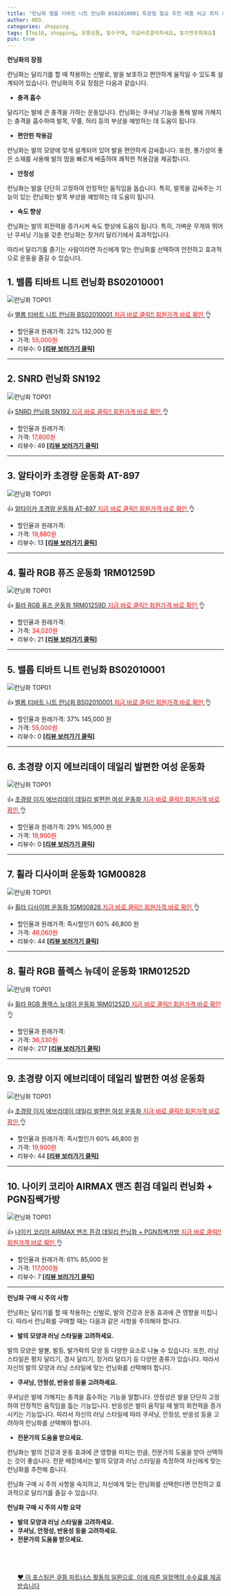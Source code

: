 ```yaml
---
title: "런닝화 밸롭 티바트 니트 런닝화 BS02010001 특장점 필요 추천 제품 비교 최저 가격 비교 장점 구매 후기 구매평"
author: NEO.
categories: shopping
tags: [Top10, shopping, 유행상품, 필수구매, 지금바로클릭하세요, 놓치면후회해요]
pin: true
---
```

**런닝화의 장점**

런닝화는 달리기를 할 때 착용하는 신발로, 발을 보호하고 편안하게 움직일 수 있도록 설계되어 있습니다. 런닝화의 주요 장점은 다음과 같습니다.

* **충격 흡수**

달리기는 발에 큰 충격을 가하는 운동입니다. 런닝화는 쿠셔닝 기능을 통해 발에 가해지는 충격을 흡수하여 발목, 무릎, 허리 등의 부상을 예방하는 데 도움이 됩니다.

* **편안한 착용감**

런닝화는 발의 모양에 맞게 설계되어 있어 발을 편안하게 감싸줍니다. 또한, 통기성이 좋은 소재를 사용해 발의 땀을 빠르게 배출하여 쾌적한 착용감을 제공합니다.

* **안정성**

런닝화는 발을 단단히 고정하여 안정적인 움직임을 돕습니다. 특히, 발목을 감싸주는 기능이 있는 런닝화는 발목 부상을 예방하는 데 도움이 됩니다.

* **속도 향상**

런닝화는 발의 회전력을 증가시켜 속도 향상에 도움이 됩니다. 특히, 가벼운 무게와 뛰어난 쿠셔닝 기능을 갖춘 런닝화는 장거리 달리기에서 효과적입니다.

따라서 달리기를 즐기는 사람이라면 자신에게 맞는 런닝화를 선택하여 안전하고 효과적으로 운동을 즐길 수 있습니다.

   

## 1. 밸롭 티바트 니트 런닝화 BS02010001

![런닝화 TOP01](https://thumbnail8.coupangcdn.com/thumbnails/remote/490x490ex/image/retail/images/8332067606012946-5e6e786f-ede5-4d92-bbec-d222759f0b3d.jpg)


👍 [밸롭 티바트 니트 런닝화 BS02010001 <font color=red> 지금 바로 클릭!! 회원가격 바로 확인 </font> ](https://link.coupang.com/re/AFFSDP?lptag=AF3617701&subid=GithubCoopas&pageKey=1987199303&traceid=V0-153&itemId=3381211083&vendorItemId=71367870452) 👌 


- 할인율과 원래가격: 22%  132,000   원
- 가격: <span style='color:red'>55,000원</span>
- 리뷰수: 0  [**[리뷰 보러가기 클릭]**](https://link.coupang.com/re/AFFSDP?lptag=AF3617701&subid=GithubCoopas&pageKey=1987199303&traceid=V0-153&itemId=3381211083&vendorItemId=71367870452)

---


   

## 2. SNRD 런닝화 SN192

![런닝화 TOP01](https://thumbnail9.coupangcdn.com/thumbnails/remote/490x490ex/image/retail/images/2018/09/27/17/8/40daef83-84fd-4994-9596-9d430555b9de.jpg)


👍 [SNRD 런닝화 SN192 <font color=red> 지금 바로 클릭!! 회원가격 바로 확인 </font> ](https://link.coupang.com/re/AFFSDP?lptag=AF3617701&subid=GithubCoopas&pageKey=140376536&traceid=V0-153&itemId=409052867&vendorItemId=4001885322) 👌 


- 할인율과 원래가격: 
- 가격: <span style='color:red'>17,800원</span>
- 리뷰수: 49  [**[리뷰 보러가기 클릭]**](https://link.coupang.com/re/AFFSDP?lptag=AF3617701&subid=GithubCoopas&pageKey=140376536&traceid=V0-153&itemId=409052867&vendorItemId=4001885322)

---


   

## 3. 알타이카 초경량 운동화 AT-897

![런닝화 TOP01](https://thumbnail8.coupangcdn.com/thumbnails/remote/490x490ex/image/retail/images/2020/09/10/19/3/26c41272-aa61-46fa-9267-4f107a3cf03a.jpg)


👍 [알타이카 초경량 운동화 AT-897 <font color=red> 지금 바로 클릭!! 회원가격 바로 확인 </font> ](https://link.coupang.com/re/AFFSDP?lptag=AF3617701&subid=GithubCoopas&pageKey=2119208874&traceid=V0-153&itemId=3597740910&vendorItemId=71583463531) 👌 


- 할인율과 원래가격: 
- 가격: <span style='color:red'>19,880원</span>
- 리뷰수: 13  [**[리뷰 보러가기 클릭]**](https://link.coupang.com/re/AFFSDP?lptag=AF3617701&subid=GithubCoopas&pageKey=2119208874&traceid=V0-153&itemId=3597740910&vendorItemId=71583463531)

---


   

## 4. 휠라 RGB 퓨즈 운동화 1RM01259D

![런닝화 TOP01](https://thumbnail10.coupangcdn.com/thumbnails/remote/490x490ex/image/rs_quotation_api/hxg8ar3j/1cae4b0ea7324cca858783a21c680112.jpg)


👍 [휠라 RGB 퓨즈 운동화 1RM01259D <font color=red> 지금 바로 클릭!! 회원가격 바로 확인 </font> ](https://link.coupang.com/re/AFFSDP?lptag=AF3617701&subid=GithubCoopas&pageKey=6329093451&traceid=V0-153&itemId=13238876723&vendorItemId=80496914741) 👌 


- 할인율과 원래가격: 
- 가격: <span style='color:red'>34,020원</span>
- 리뷰수: 21  [**[리뷰 보러가기 클릭]**](https://link.coupang.com/re/AFFSDP?lptag=AF3617701&subid=GithubCoopas&pageKey=6329093451&traceid=V0-153&itemId=13238876723&vendorItemId=80496914741)

---


   

## 5. 밸롭 티바트 니트 런닝화 BS02010001

![런닝화 TOP01](https://thumbnail10.coupangcdn.com/thumbnails/remote/490x490ex/image/retail/images/855882279483400-5ead8afb-9172-45fd-a7e1-84b46023c3c1.jpg)


👍 [밸롭 티바트 니트 런닝화 BS02010001 <font color=red> 지금 바로 클릭!! 회원가격 바로 확인 </font> ](https://link.coupang.com/re/AFFSDP?lptag=AF3617701&subid=GithubCoopas&pageKey=1987199303&traceid=V0-153&itemId=3381211086&vendorItemId=71367870524) 👌 


- 할인율과 원래가격: 37%  145,000   원
- 가격: <span style='color:red'>55,000원</span>
- 리뷰수: 0  [**[리뷰 보러가기 클릭]**](https://link.coupang.com/re/AFFSDP?lptag=AF3617701&subid=GithubCoopas&pageKey=1987199303&traceid=V0-153&itemId=3381211086&vendorItemId=71367870524)

---


   

## 6. 초경량 이지 에브리데이 데일리 발편한 여성 운동화

![런닝화 TOP01](https://thumbnail10.coupangcdn.com/thumbnails/remote/490x490ex/image/vendor_inventory/701c/3784e4f597893accefa87536a5a9021dcd983a4e952a2924a3f89c9b7044.jpg)


👍 [초경량 이지 에브리데이 데일리 발편한 여성 운동화 <font color=red> 지금 바로 클릭!! 회원가격 바로 확인 </font> ](https://link.coupang.com/re/AFFSDP?lptag=AF3617701&subid=GithubCoopas&pageKey=7727876523&traceid=V0-153&itemId=20757885264&vendorItemId=86740391379) 👌 


- 할인율과 원래가격: 29%  165,000   원
- 가격: <span style='color:red'>19,900원</span>
- 리뷰수: 0  [**[리뷰 보러가기 클릭]**](https://link.coupang.com/re/AFFSDP?lptag=AF3617701&subid=GithubCoopas&pageKey=7727876523&traceid=V0-153&itemId=20757885264&vendorItemId=86740391379)

---


   

## 7. 휠라 디사이퍼 운동화 1GM00828

![런닝화 TOP01](https://thumbnail10.coupangcdn.com/thumbnails/remote/490x490ex/image/retail/images/2022/01/26/14/6/38585604-a54b-440e-a464-44b39efb0e67.jpg)


👍 [휠라 디사이퍼 운동화 1GM00828 <font color=red> 지금 바로 클릭!! 회원가격 바로 확인 </font> ](https://link.coupang.com/re/AFFSDP?lptag=AF3617701&subid=GithubCoopas&pageKey=6329223903&traceid=V0-153&itemId=13079776481&vendorItemId=80341390217) 👌 


- 할인율과 원래가격: 즉시할인가 60%  46,800   원
- 가격: <span style='color:red'>46,060원</span>
- 리뷰수: 44  [**[리뷰 보러가기 클릭]**](https://link.coupang.com/re/AFFSDP?lptag=AF3617701&subid=GithubCoopas&pageKey=6329223903&traceid=V0-153&itemId=13079776481&vendorItemId=80341390217)

---


   

## 8. 휠라 RGB 플렉스 뉴데이 운동화 1RM01252D

![런닝화 TOP01](https://thumbnail10.coupangcdn.com/thumbnails/remote/490x490ex/image/retail/images/1775996705100439-31959120-8ce4-4d9a-ad24-34e4a8081f49.jpg)


👍 [휠라 RGB 플렉스 뉴데이 운동화 1RM01252D <font color=red> 지금 바로 클릭!! 회원가격 바로 확인 </font> ](https://link.coupang.com/re/AFFSDP?lptag=AF3617701&subid=GithubCoopas&pageKey=6329093492&traceid=V0-153&itemId=13227162859&vendorItemId=80485326260) 👌 


- 할인율과 원래가격: 
- 가격: <span style='color:red'>36,330원</span>
- 리뷰수: 217  [**[리뷰 보러가기 클릭]**](https://link.coupang.com/re/AFFSDP?lptag=AF3617701&subid=GithubCoopas&pageKey=6329093492&traceid=V0-153&itemId=13227162859&vendorItemId=80485326260)

---


   

## 9. 초경량 이지 에브리데이 데일리 발편한 여성 운동화

![런닝화 TOP01](https://thumbnail7.coupangcdn.com/thumbnails/remote/490x490ex/image/vendor_inventory/b15a/1b502436a791778b8ac7c129c60e5ec1a68b92af9e3acd4c3a91b0ee19fe.jpg)


👍 [초경량 이지 에브리데이 데일리 발편한 여성 운동화 <font color=red> 지금 바로 클릭!! 회원가격 바로 확인 </font> ](https://link.coupang.com/re/AFFSDP?lptag=AF3617701&subid=GithubCoopas&pageKey=7727876523&traceid=V0-153&itemId=20757885274&vendorItemId=86740391383) 👌 


- 할인율과 원래가격: 즉시할인가 60%  46,800   원
- 가격: <span style='color:red'>19,900원</span>
- 리뷰수: 44  [**[리뷰 보러가기 클릭]**](https://link.coupang.com/re/AFFSDP?lptag=AF3617701&subid=GithubCoopas&pageKey=7727876523&traceid=V0-153&itemId=20757885274&vendorItemId=86740391383)

---


   

## 10. 나이키 코리아 AIRMAX 맨즈 흰검 데일리 런닝화 + PGN짐쌕가방

![런닝화 TOP01](https://thumbnail8.coupangcdn.com/thumbnails/remote/490x490ex/image/vendor_inventory/52af/0fded505f36b0d523d5b4ada8920620a7525c966ff2d49cdd7f2a2e1d962.jpg)


👍 [나이키 코리아 AIRMAX 맨즈 흰검 데일리 런닝화 + PGN짐쌕가방 <font color=red> 지금 바로 클릭!! 회원가격 바로 확인 </font> ](https://link.coupang.com/re/AFFSDP?lptag=AF3617701&subid=GithubCoopas&pageKey=7650548290&traceid=V0-153&itemId=20354932006&vendorItemId=87439196497) 👌 


- 할인율과 원래가격: 61%  85,000   원
- 가격: <span style='color:red'>117,000원</span>
- 리뷰수: 7  [**[리뷰 보러가기 클릭]**](https://link.coupang.com/re/AFFSDP?lptag=AF3617701&subid=GithubCoopas&pageKey=7650548290&traceid=V0-153&itemId=20354932006&vendorItemId=87439196497)

---
**런닝화 구매 시 주의 사항**

런닝화는 달리기를 할 때 착용하는 신발로, 발의 건강과 운동 효과에 큰 영향을 미칩니다. 따라서 런닝화를 구매할 때는 다음과 같은 사항을 주의해야 합니다.

* **발의 모양과 러닝 스타일을 고려하세요.**

발의 모양은 발볼, 발등, 발가락의 모양 등 다양한 요소로 나눌 수 있습니다. 또한, 러닝 스타일은 평지 달리기, 경사 달리기, 장거리 달리기 등 다양한 종류가 있습니다. 따라서 자신의 발의 모양과 러닝 스타일에 맞는 런닝화를 선택해야 합니다.

* **쿠셔닝, 안정성, 반응성 등을 고려하세요.**

쿠셔닝은 발에 가해지는 충격을 흡수하는 기능을 말합니다. 안정성은 발을 단단히 고정하여 안정적인 움직임을 돕는 기능입니다. 반응성은 발이 움직일 때 발의 회전력을 증가시키는 기능입니다. 따라서 자신의 러닝 스타일에 따라 쿠셔닝, 안정성, 반응성 등을 고려하여 런닝화를 선택해야 합니다.

* **전문가의 도움을 받으세요.**

런닝화는 발의 건강과 운동 효과에 큰 영향을 미치는 만큼, 전문가의 도움을 받아 선택하는 것이 좋습니다. 전문 매장에서는 발의 모양과 러닝 스타일을 측정하여 자신에게 맞는 런닝화를 추천해 줍니다.

런닝화 구매 시 주의 사항을 숙지하고, 자신에게 맞는 런닝화를 선택한다면 안전하고 효과적으로 달리기를 즐길 수 있습니다.

**런닝화 구매 시 주의 사항 요약**

* **발의 모양과 러닝 스타일을 고려하세요.**
* **쿠셔닝, 안정성, 반응성 등을 고려하세요.**
* **전문가의 도움을 받으세요.**<br><br><br><br><br> [ ❤  이 포스팅은 쿠팡 파트너스 활동의 일환으로, 이에 따른 일정액의 수수료를 제공받습니다](https://link.coupang.com/a/bcEFyh)